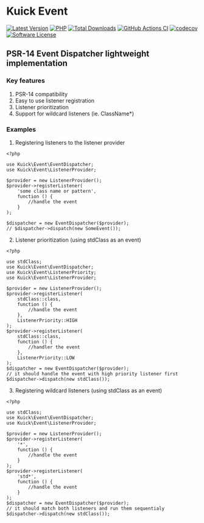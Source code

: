# Kuick Event
[![Latest Version](https://img.shields.io/github/release/milejko/kuick-event.svg?cacheSeconds=3600)](https://github.com/milejko/kuick-event/releases)
[![PHP](https://img.shields.io/badge/PHP-8.2%20|%208.3%20|%208.4-blue?logo=php&cacheSeconds=3600)](https://www.php.net)
[![Total Downloads](https://img.shields.io/packagist/dt/kuick/event.svg?cacheSeconds=3600)](https://packagist.org/packages/kuick/event)
[![GitHub Actions CI](https://github.com/milejko/kuick-event/actions/workflows/ci.yml/badge.svg)](https://github.com/milejko/kuick-event/actions/workflows/ci.yml)
[![codecov](https://codecov.io/gh/milejko/kuick-event/graph/badge.svg?token=80QEBDHGPH)](https://codecov.io/gh/milejko/kuick-event)
[![Software License](https://img.shields.io/badge/license-MIT-brightgreen.svg?cacheSeconds=14400)](LICENSE)

## PSR-14 Event Dispatcher lightweight implementation

### Key features
1. PSR-14 compatibility
2. Easy to use listener registration
3. Listener prioritization
4. Support for wildcard listeners (ie. ClassName*)

### Examples
1. Registering listeners to the listener provider
```
<?php

use Kuick\Event\EventDispatcher;
use Kuick\Event\ListenerProvider;

$provider = new ListenerProvider();
$provider->registerListener(
    'some class name or pattern',
    function () {
        //handle the event
    }
);

$dispatcher = new EventDispatcher($provider);
// $dispatcher->dispatch(new SomeEvent());
```
2. Listener prioritization (using stdClass as an event)
```
<?php

use stdClass;
use Kuick\Event\EventDispatcher;
use Kuick\Event\ListenerPriority;
use Kuick\Event\ListenerProvider;

$provider = new ListenerProvider();
$provider->registerListener(
    stdClass::class,
    function () {
        //handle the event
    },
    ListenerPriority::HIGH
);
$provider->registerListener(
    stdClass::class,
    function () {
        //handler the event
    },
    ListenerPriority::LOW
);
$dispatcher = new EventDispatcher($provider);
// it should handle the event with high priority listener first
$dispatcher->dispatch(new stdClass());
```
3. Registering wildcard listeners (using stdClass as an event)
```
<?php

use stdClass;
use Kuick\Event\EventDispatcher;
use Kuick\Event\ListenerProvider;

$provider = new ListenerProvider();
$provider->registerListener(
    '*',
    function () {
        //handle the event
    }
);
$provider->registerListener(
    'std*',
    function () {
        //handle the event
    }
);
$dispatcher = new EventDispatcher($provider);
// it should match both listeners and run them sequentialy
$dispatcher->dispatch(new stdClass());
```